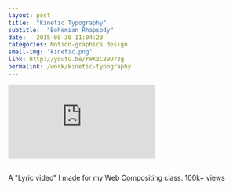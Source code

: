 ```yaml
---
layout: post
title:  "Kinetic Typography"
subtitle:  "Bohemian Rhapsody"
date:   2015-08-30 11:04:23
categories: Motion-graphics design
small-img: 'kinetic.png'
link: http://youtu.be/rWKzC89U7zg
permalink: /work/kinetic-typography
---
```


<div class="post-main-img">
<iframe src="https://www.youtube.com/embed/rWKzC89U7zg" frameborder="0" allowfullscreen></iframe>
</div>
<br>

A "Lyric video" I made for my Web Compositing class.
100k+ views
